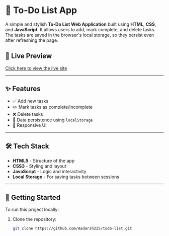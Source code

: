 # 📝 To-Do List App

A simple and stylish **To-Do List Web Application** built using **HTML**, **CSS**, and **JavaScript**. It allows users to add, mark complete, and delete tasks. The tasks are saved in the browser's local storage, so they persist even after refreshing the page.

## 🔗 Live Preview

[Click here to view the live site](https://aadarsh225.github.io/todo-list)

---

## ✨ Features

- ✅ Add new tasks
- ✏️ Mark tasks as complete/incomplete
- ❌ Delete tasks
- 💾 Data persistence using `localStorage`
- 📱 Responsive UI

---

## 🛠️ Tech Stack

- **HTML5** - Structure of the app  
- **CSS3** - Styling and layout  
- **JavaScript** - Logic and interactivity  
- **Local Storage** - For saving tasks between sessions

---

## 🚀 Getting Started

To run this project locally:

1. Clone the repository:
   ```bash
   git clone https://github.com/Aadarsh225/todo-list.git
